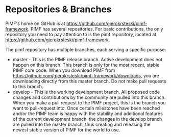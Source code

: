 # Repositories & Branches

PIMF's home on GitHub is at https://github.com/gjerokrsteski/pimf-framework. PIMF has several repositories. For basic contributions, the only repository you need to pay attention to is the pimf repository, located at https://github.com/gjerokrsteski/pimf-framework.


The pimf repository has multiple branches, each serving a specific purpose:
- master - This is the PIMF release branch. Active development does not happen on this branch. This branch is only for the most recent, stable PIMF core code. When you download PIMF from https://github.com/gjerokrsteski/pimf-framework/downloads, you are downloading directly from this master branch. Do not make pull requests to this branch.
- develop - This is the working development branch. All proposed code changes and contributions by the community are pulled into this branch. When you make a pull request to the PIMF project, this is the branch you want to pull-request into.
Once certain milestones have been reached and/or the PIMF team is happy with the stability and additional features of the current development branch, the changes in the develop branch are pulled into the master branch, thus creating and releasing the newest stable version of PIMF for the world to use.